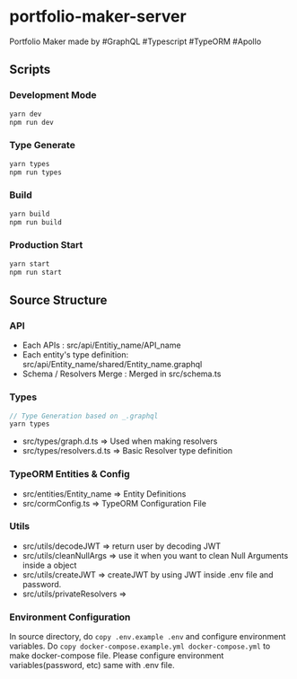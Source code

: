 # portfolio-maker-server

Portfolio Maker made by #GraphQL #Typescript #TypeORM #Apollo

## Scripts

### Development Mode

```js
yarn dev
npm run dev
```

### Type Generate

```js
yarn types
npm run types
```

### Build

```js
yarn build
npm run build
```

### Production Start

```js
yarn start
npm run start
```

## Source Structure

### API

- Each APIs : src/api/Entitiy_name/API_name
- Each entity's type definition: src/api/Entity_name/shared/Entity_name.graphql
- Schema / Resolvers Merge : Merged in src/schema.ts

### Types

```js
// Type Generation based on _.graphql
yarn types
```

- src/types/graph.d.ts => Used when making resolvers
- src/types/resolvers.d.ts => Basic Resolver type definition

### TypeORM Entities & Config

- src/entities/Entity_name => Entity Definitions
- src/cormConfig.ts => TypeORM Configuration File

### Utils

- src/utils/decodeJWT => return user by decoding JWT
- src/utils/cleanNullArgs => use it when you want to clean Null Arguments inside a object
- src/utils/createJWT => createJWT by using JWT inside .env file and password.
- src/utils/privateResolvers =>

### Environment Configuration

In source directory, do `copy .env.example .env` and configure environment variables.
Do `copy docker-compose.example.yml docker-compose.yml` to make docker-compose file. Please configure environment variables(password, etc) same with .env file.
